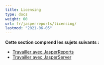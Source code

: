 ```yaml
---
title: Licensing
type: docs
weight: 60
url: fr/jasperreports/licensing/
lastmod: "2021-06-05"
---
```


**Cette section comprend les sujets suivants :**

- [Travailler avec JasperReports](/pdf/jasperreports/working-with-jasperreports/)
- [Travailler avec JasperServer](/pdf/jasperreports/working-with-jasperserver/)